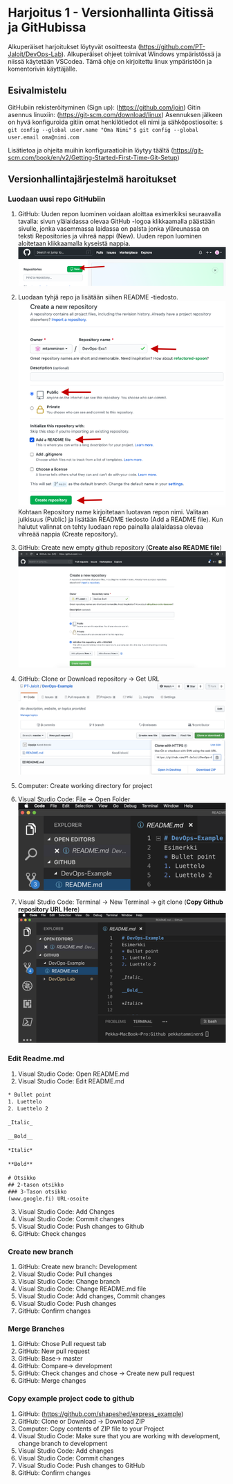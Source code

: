 # Harjoitus 1 - Versionhallinta Gitissä ja GitHubissa
Alkuperäiset harjoitukset löytyvät osoitteesta (https://github.com/PT-Jaloit/DevOps-Lab). Alkuperäiset ohjeet toimivat Windows ympäristössä ja niissä käytetään VSCodea. Tämä ohje on kirjoitettu linux ympäristöön ja komentorivin käyttäjälle. 

## Esivalmistelu
GitHubiin rekisteröityminen (Sign up): (https://github.com/join)
Gitin asennus linuxiin: (https://git-scm.com/download/linux)
Asennuksen jälkeen on hyvä konfiguroida gitiin omat henkilötiedot eli nimi ja sähköpostiosoite:
` $ git config --global user.name "Oma Nimi" `
` $ git config --global user.email oma@nimi.com `

Lisätietoa ja ohjeita muihin konfiguraatioihin löytyy täältä (https://git-scm.com/book/en/v2/Getting-Started-First-Time-Git-Setup)

## Versionhallintajärjestelmä haroitukset
### Luodaan uusi repo GitHubiin
1. GitHub: Uuden repon luominen voidaan aloittaa esimerkiksi seuraavalla tavalla: sivun ylälaidassa olevaa GitHub -logoa klikkaamalla päästään sivulle, jonka vasemmassa laidassa on palsta jonka yläreunassa on teksti Repositories ja vihreä nappi (New). Uuden repon luominen aloitetaan klikkaamalla kyseistä nappia.
![Capture](/Excercise%201/Screencapture/uusi_repo.png?raw=true)
2. Luodaan tyhjä repo ja lisätään siihen README -tiedosto.
![Capture](/Excercise%201/Screencapture/create_new_page.png?raw=true)
Kohtaan Repository name kirjoitetaan luotavan repon nimi. Valitaan julkisuus (Public) ja lisätään README tiedosto (Add a README file). Kun halutut valinnat on tehty luodaan repo painalla alalaidassa olevaa vihreää nappia (Create repository).

1. GitHub: Create new empty github repository (__Create also README file__)
![Capture](/Excercise%201/Screencapture/CreateRepo.png?raw=true)
2. GitHub: Clone or Download repository -> Get URL
![Capture](/Excercise%201/Screencapture/CloneRepoURL.png?raw=true)
3. Computer: Create working directory for project
4. Visual Studio Code: File -> Open Folder
![Capture](/Excercise%201/Screencapture/VSCode_OpenFolder.png?raw=true)
5. Visual Studio Code: Terminal -> New Terminal -> git clone (__Copy Github repository URL Here__)
![Capture](/Excercise%201/Screencapture/VSCode_GitClone.png?raw=true)

### Edit Readme.md
1. Visual Studio Code: Open README.md
2. Visual Studio Code: Edit README.md
```
* Bullet point
1. Luettelo
2. Luettelo 2

_Italic_

__Bold__

*Italic*

**Bold**

# Otsikko
## 2-tason otsikko
### 3-Tason otsikko
(www.google.fi) URL-osoite
```
3. Visual Studio Code: Add Changes
4. Visual Studio Code: Commit changes
5. Visual Studio Code: Push changes to Github
6. GitHub: Check changes

### Create new branch
1. GitHub: Create new branch: Development
2. Visual Studio Code: Pull changes
3. Visual Studio Code: Change branch
4. Visual Studio Code: Change README.md file
5. Visual Studio Code: Add changes, Commit changes
6. Visual Studio Code: Push changes
7. GitHub: Confirm changes

### Merge Branches
1. GitHub: Chose Pull request tab
2. GitHub: New pull request
3. GitHub: Base-> master
4. GitHub: Compare-> development
5. GitHub: Check changes and chose -> Create new pull request
6. GitHub: Merge changes

### Copy example project code to github
1. GitHub: (https://github.com/shapeshed/express_example)
2. GitHub: Clone or Download -> Download ZIP
3. Computer: Copy contents of ZIP file to your Project
4. Visual Studio Code: Make sure that you are working with development, change branch to development
5. Visual Studio Code: Add changes
6. Visual Studio Code: Commit changes
7. Visual Studio Code: Push changes to GitHub
8. GitHub: Confirm changes

